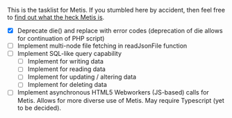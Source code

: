 This is the tasklist for Metis. If you stumbled here by accident, then feel free to [find out what the heck Metis is](https://github.com/StroblIndustries/Metis/blob/master/Readme.md).

- [x] Deprecate die() and replace with error codes (deprecation of die allows for continuation of PHP script)
- [ ] Implement multi-node file fetching in readJsonFile function
- [ ] Implement SQL-like query capability
  - [ ] Implement for writing data
  - [ ] Implement for reading data
  - [ ] Implement for updating / altering data
  - [ ] Implement for deleting data
- [ ] Implement asynchronous HTML5 Webworkers (JS-based) calls for Metis. Allows for more diverse use of Metis. May require Typescript (yet to be decided).
